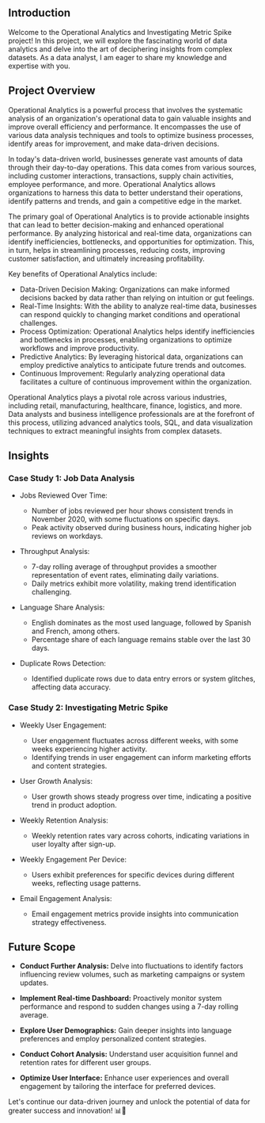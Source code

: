 ## Introduction


Welcome to the Operational Analytics and Investigating Metric Spike project! In this project, we will explore the fascinating world of data analytics and delve into the art of deciphering insights from complex datasets. As a data analyst, I am eager to share my knowledge and expertise with you.

## Project Overview

Operational Analytics is a powerful process that involves the systematic analysis of an organization's operational data to gain valuable insights and improve overall efficiency and performance. It encompasses the use of various data analysis techniques and tools to optimize business processes, identify areas for improvement, and make data-driven decisions.

In today's data-driven world, businesses generate vast amounts of data through their day-to-day operations. This data comes from various sources, including customer interactions, transactions, supply chain activities, employee performance, and more. Operational Analytics allows organizations to harness this data to better understand their operations, identify patterns and trends, and gain a competitive edge in the market.

The primary goal of Operational Analytics is to provide actionable insights that can lead to better decision-making and enhanced operational performance. By analyzing historical and real-time data, organizations can identify inefficiencies, bottlenecks, and opportunities for optimization. This, in turn, helps in streamlining processes, reducing costs, improving customer satisfaction, and ultimately increasing profitability.

Key benefits of Operational Analytics include:

- Data-Driven Decision Making: Organizations can make informed decisions backed by data rather than relying on intuition or gut feelings.
- Real-Time Insights: With the ability to analyze real-time data, businesses can respond quickly to changing market conditions and operational challenges.
- Process Optimization: Operational Analytics helps identify inefficiencies and bottlenecks in processes, enabling organizations to optimize workflows and improve productivity.
- Predictive Analytics: By leveraging historical data, organizations can employ predictive analytics to anticipate future trends and outcomes.
- Continuous Improvement: Regularly analyzing operational data facilitates a culture of continuous improvement within the organization.

Operational Analytics plays a pivotal role across various industries, including retail, manufacturing, healthcare, finance, logistics, and more. Data analysts and business intelligence professionals are at the forefront of this process, utilizing advanced analytics tools, SQL, and data visualization techniques to extract meaningful insights from complex datasets.


## Insights

### Case Study 1: Job Data Analysis

- Jobs Reviewed Over Time:
  - Number of jobs reviewed per hour shows consistent trends in November 2020, with some fluctuations on specific days.
  - Peak activity observed during business hours, indicating higher job reviews on workdays.

- Throughput Analysis:
  - 7-day rolling average of throughput provides a smoother representation of event rates, eliminating daily variations.
  - Daily metrics exhibit more volatility, making trend identification challenging.

- Language Share Analysis:
  - English dominates as the most used language, followed by Spanish and French, among others.
  - Percentage share of each language remains stable over the last 30 days.

- Duplicate Rows Detection:
  - Identified duplicate rows due to data entry errors or system glitches, affecting data accuracy.

### Case Study 2: Investigating Metric Spike

- Weekly User Engagement:
  - User engagement fluctuates across different weeks, with some weeks experiencing higher activity.
  - Identifying trends in user engagement can inform marketing efforts and content strategies.

- User Growth Analysis:
  - User growth shows steady progress over time, indicating a positive trend in product adoption.

- Weekly Retention Analysis:
  - Weekly retention rates vary across cohorts, indicating variations in user loyalty after sign-up.

- Weekly Engagement Per Device:
  - Users exhibit preferences for specific devices during different weeks, reflecting usage patterns.

- Email Engagement Analysis:
  - Email engagement metrics provide insights into communication strategy effectiveness.


 ## Future Scope

- **Conduct Further Analysis:** Delve into fluctuations to identify factors influencing review volumes, such as marketing campaigns or system updates.

- **Implement Real-time Dashboard:** Proactively monitor system performance and respond to sudden changes using a 7-day rolling average.

- **Explore User Demographics:** Gain deeper insights into language preferences and employ personalized content strategies.

- **Conduct Cohort Analysis:** Understand user acquisition funnel and retention rates for different user groups.

- **Optimize User Interface:** Enhance user experiences and overall engagement by tailoring the interface for preferred devices.

Let's continue our data-driven journey and unlock the potential of data for greater success and innovation! 📊🚀
